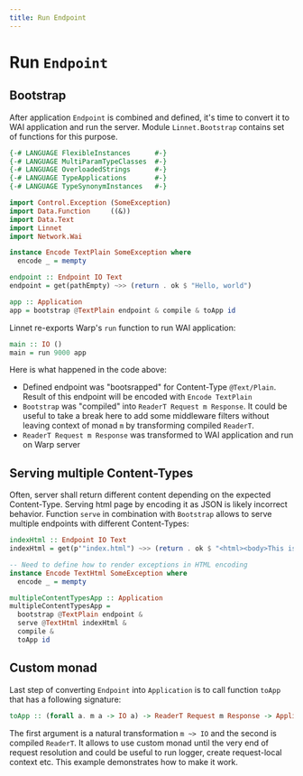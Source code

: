 ```yaml
---
title: Run Endpoint
---
```


# Run `Endpoint`

## Bootstrap

After application `Endpoint` is combined and defined, it's time to convert it to WAI
application and run the server. Module `Linnet.Bootstrap` contains set of functions for this purpose.    


```haskell top
{-# LANGUAGE FlexibleInstances      #-}
{-# LANGUAGE MultiParamTypeClasses  #-}
{-# LANGUAGE OverloadedStrings      #-}
{-# LANGUAGE TypeApplications       #-}
{-# LANGUAGE TypeSynonymInstances   #-}

import Control.Exception (SomeException)
import Data.Function     ((&))
import Data.Text
import Linnet
import Network.Wai

instance Encode TextPlain SomeException where
  encode _ = mempty

endpoint :: Endpoint IO Text
endpoint = get(pathEmpty) ~>> (return . ok $ "Hello, world")

app :: Application
app = bootstrap @TextPlain endpoint & compile & toApp id
```

Linnet re-exports Warp's `run` function to run WAI application:
```haskell
main :: IO ()
main = run 9000 app
```

Here is what happened in the code above:
* Defined endpoint was "bootsrapped" for Content-Type `@Text/Plain`. Result of this
endpoint will be encoded with `Encode TextPlain`
* `Bootstrap` was "compiled" into `ReaderT Request m Response`. It could be useful to take a break
here to add some middleware filters without leaving context of monad `m` by transforming compiled `ReaderT`.
* `ReaderT Request m Response` was transformed to WAI application and run on Warp server

## Serving multiple Content-Types

Often, server shall return different content depending on the expected Content-Type. Serving html page by encoding
it as JSON is likely incorrect behavior. Function `serve` in combination with `Bootstrap` allows to serve multiple
endpoints with different Content-Types:

```haskell
indexHtml :: Endpoint IO Text
indexHtml = get(p'"index.html") ~>> (return . ok $ "<html><body>This is HTML</body></html>")

-- Need to define how to render exceptions in HTML encoding
instance Encode TextHtml SomeException where
  encode _ = mempty

multipleContentTypesApp :: Application
multipleContentTypesApp =
  bootstrap @TextPlain endpoint &
  serve @TextHtml indexHtml &
  compile &
  toApp id
```

## Custom monad

Last step of converting `Endpoint` into `Application` is to call function `toApp` that has a following signature:

```haskell
toApp :: (forall a. m a -> IO a) -> ReaderT Request m Response -> Application
```

The first argument is a natural transformation `m ~> IO` and the second is compiled `ReaderT`.
It allows to use custom monad until the very end of request resolution and could be useful to run logger,
create request-local context etc. This example demonstrates how to make it work.